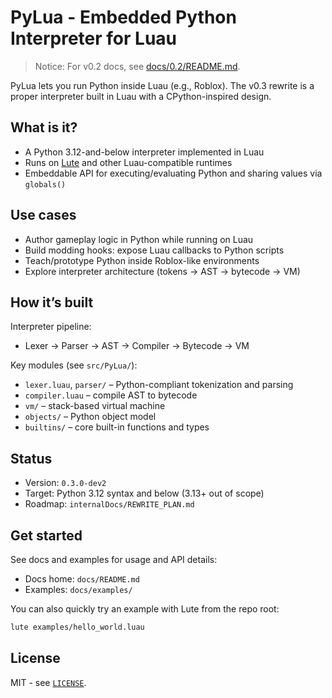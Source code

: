 # PyLua - Embedded Python Interpreter for Luau

> Notice: For v0.2 docs, see [docs/0.2/README.md](docs/0.2/README.md).

PyLua lets you run Python inside Luau (e.g., Roblox). The v0.3 rewrite is a proper interpreter built in Luau with a CPython-inspired design.

## What is it?

- A Python 3.12-and-below interpreter implemented in Luau
- Runs on [Lute] and other Luau-compatible runtimes
- Embeddable API for executing/evaluating Python and sharing values via `globals()`

## Use cases

- Author gameplay logic in Python while running on Luau
- Build modding hooks: expose Luau callbacks to Python scripts
- Teach/prototype Python inside Roblox-like environments
- Explore interpreter architecture (tokens → AST → bytecode → VM)

## How it’s built

Interpreter pipeline:

- Lexer → Parser → AST → Compiler → Bytecode → VM

Key modules (see `src/PyLua/`):

- `lexer.luau`, `parser/` – Python-compliant tokenization and parsing
- `compiler.luau` – compile AST to bytecode
- `vm/` – stack-based virtual machine
- `objects/` – Python object model
- `builtins/` – core built-in functions and types

## Status

- Version: `0.3.0-dev2`
- Target: Python 3.12 syntax and below (3.13+ out of scope)
- Roadmap: `internalDocs/REWRITE_PLAN.md`

## Get started

See docs and examples for usage and API details:

- Docs home: `docs/README.md`
- Examples: `docs/examples/`

You can also quickly try an example with Lute from the repo root:

```bash
lute examples/hello_world.luau
```

## License

MIT - see [`LICENSE`](./LICENSE).

[Lute]: https://github.com/luau-lang/lute
